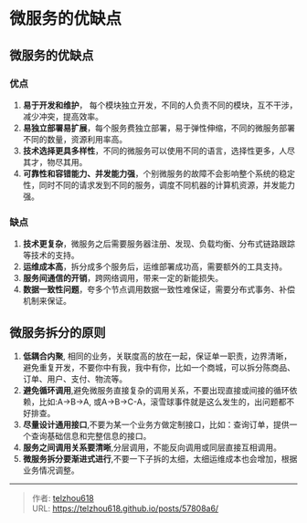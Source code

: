 # 微服务的优缺点

## 微服务的优缺点
### 优点
1. **易于开发和维护**， 
每个模块独立开发，不同的人负责不同的模块，互不干涉，减少冲突，提高效率。
2. **易独立部署易扩展**，每个服务费独立部署，易于弹性伸缩，不同的微服务部署不同的数量，资源利用率高。
3. **技术选择更具多样性**，不同的微服务可以使用不同的语言，选择性更多，人尽其才，物尽其用。
4. **可靠性和容错能力、并发能力强**，个别微服务的故障不会影响整个系统的稳定性，同时不同的请求发到不同的服务，调度不同机器的计算机资源，并发能力强。
### 缺点
1. **技术更复杂**，微服务之后需要服务器注册、发现、负载均衡、分布式链路跟踪等技术的支持。
2. **运维成本高**，拆分成多个服务后，运维部署成功高，需要额外的工具支持。
3. **服务间通信的开销**，跨网络调用，带来一定的新能损失。
4. **数据一致性问题**，夸多个节点调用数据一致性难保证，需要分布式事务、补偿机制来保证。

## 微服务拆分的原则
1. **低耦合内聚**, 相同的业务，关联度高的放在一起，保证单一职责，边界清晰，避免重复开发，不要你中有我，我中有你，比如一个商城，可以拆分陈商品、订单、用户、支付、物流等。
2. **避免循环调用**,避免微服务直接复杂的调用关系，不要出现直接或间接的循环依赖，比如:A-&gt;B-&gt;A, 或A-&gt;B-&gt;C-A，滚雪球事件就是这么发生的，出问题都不好排查。
3. **尽量设计通用接口**,不要为某一个业务方做定制接口，比如：查询订单，提供一个查询基础信息和完整信息的接口。
4. **服务之间调用关系要清晰**,分层调用，不能反向调用或同层直接互相调用。
5. **微服务拆分要渐进式进行**,不要一下子拆的太细，太细运维成本也会增加，根据业务情况调整。

---

> 作者: [telzhou618](https://github.com/telzhou618)  
> URL: https://telzhou618.github.io/posts/57808a6/  

